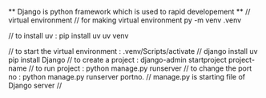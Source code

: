 ** Django is python framework which is used to rapid developement **
// virtual environment 
// for making virtual environment py -m venv .venv

// to install uv : pip install uv 
uv venv 

// to start the virtual environment : .venv/Scripts/activate
// django install uv pip install Django
// to create a project : django-admin startproject project-name
// to run project : python manage.py runserver
// to change the port no : python manage.py runserver portno.
// manage.py is starting file of Django server 
// 